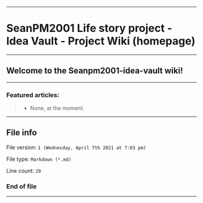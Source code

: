 
***

# SeanPM2001 Life story project - Idea Vault - Project Wiki (homepage)

***

## Welcome to the Seanpm2001-idea-vault wiki!

***

### Featured articles:

> * None, at the moment.

***

## File info

File version: `1 (Wednesday, April 7th 2021 at 7:03 pm)`

File type: `Markdown (*.md)`

Line count: `29`

### End of file

***

